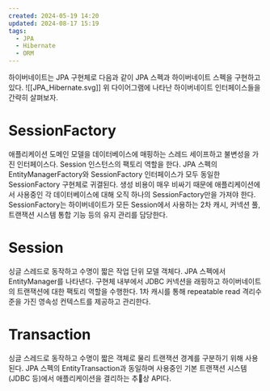 ```yaml
---
created: 2024-05-19 14:20
updated: 2024-08-17 15:19
tags:
  - JPA
  - Hibernate
  - ORM
---
```

하이버네이트는 JPA 구현체로 다음과 같이 JPA 스펙과 하이버네이트 스펙을 구현하고 있다.
![[JPA_Hibernate.svg]]
위 다이어그램에 나타난 하이버네이트 인터페이스들을 간략히 살펴보자.
# SessionFactory
애플리케이션 도메인 모델을 데이터베이스에 매핑하는 스레드 세이프하고 불변성을 가진 인터페이스다. Session 인스턴스의 팩토리 역할을 한다.
JPA 스펙의 EntityManagerFactory와 SessionFactory 인터페이스가 모두 동일한 SessionFactory 구현체로 귀결된다.
생성 비용이 매우 비싸기 때문에 애플리케이션에서 사용중인 각 데이터베이스에 대해 오직 하나의 SessionFactory만을 가져야 한다.
SessionFactory는 하이버네이트가 모든 Session에서 사용하는 2차 캐시, 커넥션 풀, 트랜잭션 시스템 통합 기능 등의 유지 관리를 담당한다.
# Session
싱글 스레드로 동작하고 수명이 짧은 작업 단위 모델 객체다. JPA 스펙에서 EntityManager를 나타낸다.
구현체 내부에서 JDBC 커넥션을 래핑하고 하이버네이트의 트랜잭션에 대한 팩토리 역할을 수행한다.
1차 캐시를 통해 repeatable read 격리수준을 가진 영속성 컨텍스트를 제공하고 관리한다.
# Transaction
싱글 스레드로 동작하고 수명이 짧은 객체로 물리 트랜잭션 경계를 구분하기 위해 사용된다.
JPA 스펙의 EntityTransaction과 동일하며 사용중인 기본 트랜잭션 시스템(JDBC 등)에서 애플리케이션을 결리하는 추상 API다.